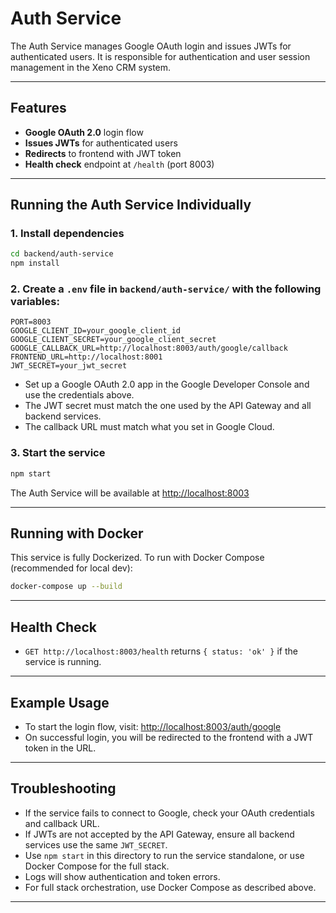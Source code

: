 # Auth Service

The Auth Service manages Google OAuth login and issues JWTs for authenticated users. It is responsible for authentication and user session management in the Xeno CRM system.

---

## Features

- **Google OAuth 2.0** login flow
- **Issues JWTs** for authenticated users
- **Redirects** to frontend with JWT token
- **Health check** endpoint at `/health` (port 8003)

---

## Running the Auth Service Individually

### 1. Install dependencies

```bash
cd backend/auth-service
npm install
```

### 2. Create a `.env` file in `backend/auth-service/` with the following variables:

```
PORT=8003
GOOGLE_CLIENT_ID=your_google_client_id
GOOGLE_CLIENT_SECRET=your_google_client_secret
GOOGLE_CALLBACK_URL=http://localhost:8003/auth/google/callback
FRONTEND_URL=http://localhost:8001
JWT_SECRET=your_jwt_secret
```

- Set up a Google OAuth 2.0 app in the Google Developer Console and use the credentials above.
- The JWT secret must match the one used by the API Gateway and all backend services.
- The callback URL must match what you set in Google Cloud.

### 3. Start the service

```bash
npm start
```

The Auth Service will be available at [http://localhost:8003](http://localhost:8003)

---

## Running with Docker

This service is fully Dockerized. To run with Docker Compose (recommended for local dev):

```bash
docker-compose up --build
```

---

## Health Check

- `GET http://localhost:8003/health` returns `{ status: 'ok' }` if the service is running.

---

## Example Usage

- To start the login flow, visit: [http://localhost:8003/auth/google](http://localhost:8003/auth/google)
- On successful login, you will be redirected to the frontend with a JWT token in the URL.

---

## Troubleshooting

- If the service fails to connect to Google, check your OAuth credentials and callback URL.
- If JWTs are not accepted by the API Gateway, ensure all backend services use the same `JWT_SECRET`.
- Use `npm start` in this directory to run the service standalone, or use Docker Compose for the full stack.
- Logs will show authentication and token errors.
- For full stack orchestration, use Docker Compose as described above.

---
